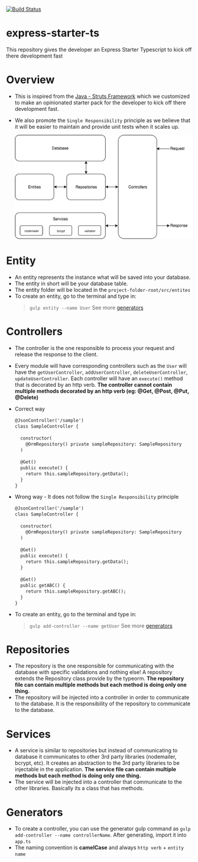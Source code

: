 [![Build Status](https://travis-ci.org/jmaicaaan/express-starter-ts.svg?branch=master)](https://travis-ci.org/jmaicaaan/express-starter-ts)

# express-starter-ts
This repository gives the developer an Express Starter Typescript to kick off there development fast


# Overview
  - This is inspired from the [Java - Struts Framework](https://javabeat.net/introduction-to-struts-actions/) which we customized to make an opinionated starter pack for the developer to kick off there development fast.
  - We also promote the `Single Responsibility` principle as we believe that it will be easier to maintain and provide unit tests when it scales up.

    ![alt text](./images/flow.jpg)

# Entity
  - An entity represents the instance what will be saved into your database.
  - The entity in short will be your database table.
  - The entity folder will be located in the `project-folder-root/src/entites`
  - To create an entity, go to the terminal and type in:
    > `gulp entity --name User` See more [generators](#generators)

# Controllers
  - The controller is the one responsible to process your request and release the response to the client.
  - Every module will have corresponding controllers such as the `User` will have the `getUserController`, `addUserController`, `deleteUserController`, `updateUserController`. Each controller will have an `execute()` method that is decorated by an http verb. **The controller cannot contain multiple methods decorated by an http verb (eg: @Get, @Post, @Put, @Delete)**
  - Correct way

        @JsonController('/sample')
        class SampleController {

          constructor(
            @OrmRepository() private sampleRepository: SampleRepository
          )

          @Get()
          public execute() {
            return this.sampleRepository.getData();
          }
        }

  - Wrong way - It does not follow the `Single Responsibility` principle

        @JsonController('/sample')
        class SampleController {

          constructor(
            @OrmRepository() private sampleRepository: SampleRepository
          )

          @Get()
          public execute() {
            return this.sampleRepository.getData();
          }

          @Get()
          public getABC() {
            return this.sampleRepository.getABC();
          }
        }

  - To create an entity, go to the terminal and type in:
    > `gulp add-controller --name getUser` See more [generators](#generators)

# Repositories
  - The repository is the one responsible for communicating with the database with specific validations and nothing else! A repository extends the Repository class provide by the typeorm. **The repository file can contain multiple methods but each method is doing only one thing.**
  - The repository will be injected into a controller in order to communicate to the database. It is the responsibility of the repository to communicate to the database.

# Services
  - A service is similar to repositories but instead of communicating to database it communicates to other 3rd party libraries (nodemailer, bcrypt, etc). It creates an abstraction to the 3rd party libraries to be injectable in the application. **The service file can contain multiple methods but each method is doing only one thing.**
  - The service will be injected into a controller that communicate to the other libraries. Basically its a class that has methods.


# Generators
  - To create a controller, you can use the generator gulp command as `gulp add-controller --name controllerName`. After generating, import it into `app.ts`
  - The naming convention is **camelCase** and always `http verb` + `entity name`